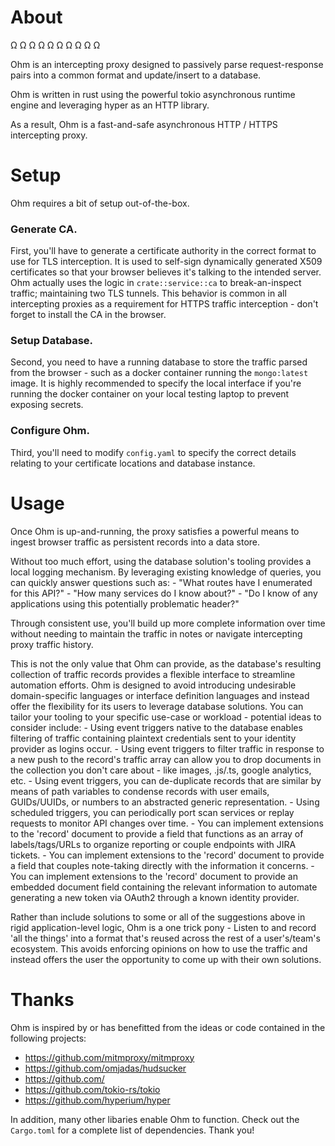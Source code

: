 # About

Ω Ω Ω Ω Ω Ω Ω Ω Ω Ω

Ohm is an intercepting proxy designed to passively parse request-response pairs into a common format and update/insert to a database.

Ohm is written in rust using the powerful tokio asynchronous runtime engine and leveraging hyper as an HTTP library.

As a result, Ohm is a fast-and-safe asynchronous HTTP / HTTPS intercepting proxy.

# Setup

Ohm requires a bit of setup out-of-the-box.

### Generate CA.

First, you'll have to generate a certificate authority in the correct format to use for TLS interception.
It is used to self-sign dynamically generated X509 certificates so that your browser believes it's talking to the intended server.
Ohm actually uses the logic in `crate::service::ca` to break-an-inspect traffic; maintaining two TLS tunnels.
This behavior is common in all intercepting proxies as a requirement for HTTPS traffic interception - don't forget to install the CA in the browser.

### Setup Database.

Second, you need to have a running database to store the traffic parsed from the browser - such as a docker container running the `mongo:latest` image.
It is highly recommended to specify the local interface if you're running the docker container on your local testing laptop to prevent exposing secrets.

### Configure Ohm.

Third, you'll need to modify `config.yaml` to specify the correct details relating to your certificate locations and database instance.

# Usage

Once Ohm is up-and-running, the proxy satisfies a powerful means to ingest browser traffic as persistent records into a data store.

Without too much effort, using the database solution's tooling provides a local logging mechanism.
By leveraging existing knowledge of queries, you can quickly answer questions such as:
        - "What routes have I enumerated for this API?"
        - "How many services do I know about?"
        - "Do I know of any applications using this potentially problematic header?"

Through consistent use, you'll build up more complete information over time without needing to maintain the traffic in notes or navigate intercepting proxy traffic history.

This is not the only value that Ohm can provide, as the database's resulting collection of traffic records provides a flexible interface to streamline automation efforts.
Ohm is designed to avoid introducing undesirable domain-specific languages or interface definition languages and instead offer the flexibility for its users to leverage database solutions.
You can tailor your tooling to your specific use-case or workload - potential ideas to consider include:
        - Using event triggers native to the database enables filtering of traffic containing plaintext credentials sent to your identity provider as logins occur.
        - Using event triggers to filter traffic in response to a new push to the record's traffic array can allow you to drop documents in the collection you don't care about - like images, .js/.ts, google analytics, etc.
        - Using event triggers, you can de-duplicate records that are similar by means of path variables to condense records with user emails, GUIDs/UUIDs, or numbers to an abstracted generic representation.
        - Using scheduled triggers, you can periodically port scan services or replay requests to monitor API changes over time.
        - You can implement extensions to the 'record' document to provide a field that functions as an array of labels/tags/URLs to organize reporting or couple endpoints with JIRA tickets.
        - You can implement extensions to the 'record' document to provide a field that couples note-taking directly with the information it concerns.
        - You can implement extensions to the 'record' document to provide an embedded document field containing the relevant information to automate generating a new token via OAuth2 through a known identity provider.

Rather than include solutions to some or all of the suggestions above in rigid application-level logic, Ohm is a one trick pony -
Listen to and record 'all the things' into a format that's reused across the rest of a user's/team's ecosystem.
This avoids enforcing opinions on how to use the traffic and instead offers the user the opportunity to come up with their own solutions.

# Thanks

Ohm is inspired by or has benefitted from the ideas or code contained in the following projects:
- https://github.com/mitmproxy/mitmproxy
- https://github.com/omjadas/hudsucker
- https://github.com/
- https://github.com/tokio-rs/tokio
- https://github.com/hyperium/hyper

In addition, many other libaries enable Ohm to function. Check out the `Cargo.toml` for a complete list of dependencies.
Thank you!
